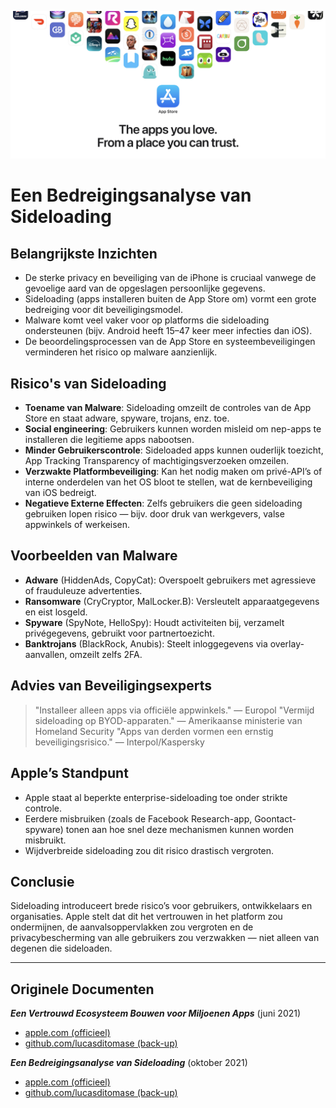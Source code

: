 ![Banner](../assets/banner.png)

# Een Bedreigingsanalyse van Sideloading

## Belangrijkste Inzichten

- De sterke privacy en beveiliging van de iPhone is cruciaal vanwege de gevoelige aard van de opgeslagen persoonlijke gegevens.
- Sideloading (apps installeren buiten de App Store om) vormt een grote bedreiging voor dit beveiligingsmodel.
- Malware komt veel vaker voor op platforms die sideloading ondersteunen (bijv. Android heeft 15–47 keer meer infecties dan iOS).
- De beoordelingsprocessen van de App Store en systeembeveiligingen verminderen het risico op malware aanzienlijk.

## Risico's van Sideloading

- **Toename van Malware**: Sideloading omzeilt de controles van de App Store en staat adware, spyware, trojans, enz. toe.
- **Social engineering**: Gebruikers kunnen worden misleid om nep-apps te installeren die legitieme apps nabootsen.
- **Minder Gebruikerscontrole**: Sideloaded apps kunnen ouderlijk toezicht, App Tracking Transparency of machtigingsverzoeken omzeilen.
- **Verzwakte Platformbeveiliging**: Kan het nodig maken om privé-API’s of interne onderdelen van het OS bloot te stellen, wat de kernbeveiliging van iOS bedreigt.
- **Negatieve Externe Effecten**: Zelfs gebruikers die geen sideloading gebruiken lopen risico — bijv. door druk van werkgevers, valse appwinkels of werkeisen.

## Voorbeelden van Malware

- **Adware** (HiddenAds, CopyCat): Overspoelt gebruikers met agressieve of frauduleuze advertenties.
- **Ransomware** (CryCryptor, MalLocker.B): Versleutelt apparaatgegevens en eist losgeld.
- **Spyware** (SpyNote, HelloSpy): Houdt activiteiten bij, verzamelt privégegevens, gebruikt voor partnertoezicht.
- **Banktrojans** (BlackRock, Anubis): Steelt inloggegevens via overlay-aanvallen, omzeilt zelfs 2FA.

## Advies van Beveiligingsexperts

> "Installeer alleen apps via officiële appwinkels." — Europol
> "Vermijd sideloading op BYOD-apparaten." — Amerikaanse ministerie van Homeland Security
> "Apps van derden vormen een ernstig beveiligingsrisico." — Interpol/Kaspersky

## Apple’s Standpunt

- Apple staat al beperkte enterprise-sideloading toe onder strikte controle.
- Eerdere misbruiken (zoals de Facebook Research-app, Goontact-spyware) tonen aan hoe snel deze mechanismen kunnen worden misbruikt.
- Wijdverbreide sideloading zou dit risico drastisch vergroten.

## Conclusie

Sideloading introduceert brede risico’s voor gebruikers, ontwikkelaars en organisaties. Apple stelt dat dit het vertrouwen in het platform zou ondermijnen, de aanvalsoppervlakken zou vergroten en de privacybescherming van alle gebruikers zou verzwakken — niet alleen van degenen die sideloaden.

---

## Originele Documenten

***Een Vertrouwd Ecosysteem Bouwen voor Miljoenen Apps*** (juni 2021)
  -  [apple.com (officieel)](https://www.apple.com/privacy/docs/Building_a_Trusted_Ecosystem_for_Millions_of_Apps.pdf)
  -  [github.com/lucasditomase (back-up)](https://github.com/lucasditomase/app-restrictions/blob/main/summary.pdf)

***Een Bedreigingsanalyse van Sideloading*** (oktober 2021)
  -  [apple.com (officieel)](https://www.apple.com/privacy/docs/Building_a_Trusted_Ecosystem_for_Millions_of_Apps_A_Threat_Analysis_of_Sideloading.pdf)
  -  [github.com/lucasditomase (back-up)](https://github.com/lucasditomase/app-restrictions/blob/main/threat-analysis.pdf)
